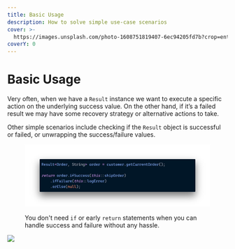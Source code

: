 ```yaml
---
title: Basic Usage
description: How to solve simple use-case scenarios
cover: >-
  https://images.unsplash.com/photo-1608751819407-6ec94205fd7b?crop=entropy&cs=srgb&fm=jpg&ixid=M3wxOTcwMjR8MHwxfHNlYXJjaHw2fHxlYXN5fGVufDB8fHx8MTY4NTAxOTQzOXww&ixlib=rb-4.0.3&q=85
coverY: 0
---
```


# Basic Usage

Very often, when we have a `Result` instance we want to execute a specific action on the underlying success value. On the other hand, if it’s a failed result we may have some recovery strategy or alternative actions to take.

Other simple scenarios include checking if the `Result` object is successful or failed, or unwrapping the success/failure values.

<figure><img src="../.gitbook/assets/basic-usage.png" alt=""><figcaption><p>You don't need <code>if</code> or early <code>return</code> statements when you can handle success and failure without any hassle.</p></figcaption></figure>

![](../../assets/images/basic-usage.png)
